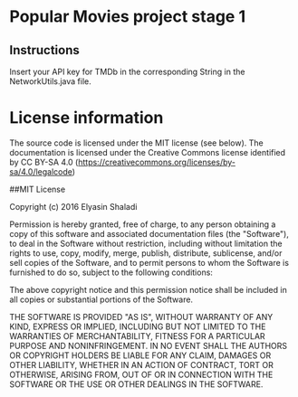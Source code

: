 # Popular Movies project stage 1

## Instructions

Insert your API key for TMDb in the corresponding String in the NetworkUtils.java file.

# License information

The source code is licensed under the MIT license (see below). The documentation is licensed under the Creative Commons license identified by CC BY-SA 4.0 (https://creativecommons.org/licenses/by-sa/4.0/legalcode)

##MIT License

Copyright (c) 2016 Elyasin Shaladi

Permission is hereby granted, free of charge, to any person obtaining a copy
of this software and associated documentation files (the "Software"), to deal
in the Software without restriction, including without limitation the rights
to use, copy, modify, merge, publish, distribute, sublicense, and/or sell
copies of the Software, and to permit persons to whom the Software is
furnished to do so, subject to the following conditions:

The above copyright notice and this permission notice shall be included in all
copies or substantial portions of the Software.

THE SOFTWARE IS PROVIDED "AS IS", WITHOUT WARRANTY OF ANY KIND, EXPRESS OR
IMPLIED, INCLUDING BUT NOT LIMITED TO THE WARRANTIES OF MERCHANTABILITY,
FITNESS FOR A PARTICULAR PURPOSE AND NONINFRINGEMENT. IN NO EVENT SHALL THE
AUTHORS OR COPYRIGHT HOLDERS BE LIABLE FOR ANY CLAIM, DAMAGES OR OTHER
LIABILITY, WHETHER IN AN ACTION OF CONTRACT, TORT OR OTHERWISE, ARISING FROM,
OUT OF OR IN CONNECTION WITH THE SOFTWARE OR THE USE OR OTHER DEALINGS IN THE
SOFTWARE.
